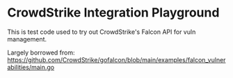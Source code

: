 # CrowdStrike Integration Playground

This is test code used to try out CrowdStrike's Falcon API for vuln management.

Largely borrowed from: https://github.com/CrowdStrike/gofalcon/blob/main/examples/falcon_vulnerabilities/main.go
